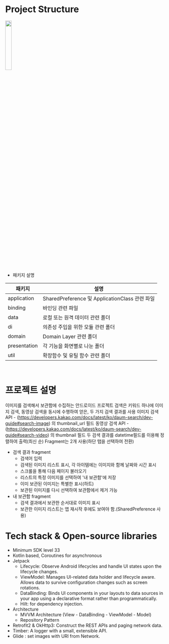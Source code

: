 # Project Structure

<img width="20%" src="https://user-images.githubusercontent.com/70442964/212208921-7e8c1e1a-96c3-4372-93c6-594e2f070b78.png"/>

- 패키지 설명

|패키지|설명|
|------|---|
|application|SharedPreference 및 ApplicationClass 관련 파일|
|binding|바인딩 관련 파일|
|data|로컬 또는 원격 데이터 관련 폴더|
|di|의존성 주입을 위한 모듈 관련 폴더|
|domain|Domain Layer 관련 폴더|
|presentation|각 기능을 화면별로 나눈 폴더|
|util|확장함수 및 유틸 함수 관련 폴더|

<br/>

# 프로젝트 설명
이미지를 검색해서 보관함에 수집하는 안드로이드 프로젝트
검색은 키워드 하나에 이미지 검색, 동영상 검색을 동시에 수행하여 얻은, 두 가지 검색 결과를 사용
이미지 검색 API - (https://developers.kakao.com/docs/latest/ko/daum-search/dev-guide#search-image) 의 thumbnail_url 필드
동영상 검색 API - (https://developers.kakao.com/docs/latest/ko/daum-search/dev-guide#search-video) 의 thumbnail 필드
두 검색 결과를 datetime필드를 이용해 정렬하여 출력(최신 순)
Fragment는 2개 사용(하단 탭을 선택하여 전환)
- 검색 결과 fragment
    - 검색어 입력
    - 검색된 이미지 리스트 표시, 각 아이템에는 이미지와 함께 날짜와 시간 표시
    - 스크롤을 통해 다음 페이지 불러오기
    - 리스트의 특정 이미지를 선택하여 '내 보관함'에 저장
    - 이미 보관된 이미지는 특별한 표시(하트)
    - 보관된 이미지를 다시 선택하여 보관함에서 제거 가능
- 내 보관함 fragment
    - 검색 결과에서 보관한 순서대로 이미지 표시
    - 보관한 이미지 리스트는 앱 재시작 후에도 보여야 함.(SharedPreference 사용)

# Tech stack & Open-source libraries
- Minimum SDK level 33
- Kotlin based, Coroutines for asynchronous
- Jetpack
    - Lifecycle: Observe Android lifecycles and handle UI states upon the lifecycle changes.
    - ViewModel: Manages UI-related data holder and lifecycle aware. Allows data to survive configuration changes such as screen rotations.
    - DataBinding: Binds UI components in your layouts to data sources in your app using a declarative format rather than programmatically.
    - Hilt: for dependency injection.
- Architecture
    - MVVM Architecture (View - DataBinding - ViewModel - Model)
    - Repository Pattern
- Retrofit2 & OkHttp3: Construct the REST APIs and paging network data.
- Timber: A logger with a small, extensible API.
- Glide : set images with URI from Network.
